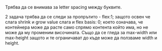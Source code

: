 Трябва да се внимава за letter spacing между буквите.

2 задача трябва да се следи за пропрътито - flex:1; защото освен че слага shrink и grow value слага и flex basis: 0; което означава, че контейнера може да расте само спрямо контента който има, но не може да му променим височината.
Също да се гледа за max-width или max-height защото и те ограничават до къде може да ползваме width и height.